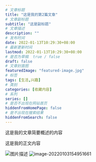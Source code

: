```yaml
---
# 文章标题
title: "这是我的第2篇文章"
# 文章副标题
subtitle: "这是副标题"
# 文章描述
description: ""
# 发布时间
date: 2022-01-13T10:29:30+08:00
# 最新更新时间
lastmod: 2022-01-13T10:29:30+08:00
# 是否为草稿  true / false
draft: false
# 文章封面图
featuredImage: "featured-image.jpg"
# 标签
tags: [生活,兴趣]
# 类别
categories: [收藏内容]
# 系列
series: []
# 是否不出现在网站首页
hiddenFromHomePage: false
# 是不出现在搜索结果
hiddenFromSearch: false
---
```

这是我的文章简要概述的内容
<!--more-->
这是我的正文内容

![图片描述](image-20220103154951661.png)
![image-20220103154951661](https://user-images.githubusercontent.com/98108303/150674378-96cf37df-0a14-4784-ad99-d3c038897d09.png)









